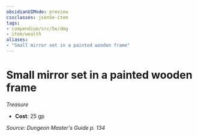 ```yaml
---
obsidianUIMode: preview
cssclasses: json5e-item
tags:
- compendium/src/5e/dmg
- item/wealth
aliases: 
- "Small mirror set in a painted wooden frame"
---
```

# Small mirror set in a painted wooden frame
*Treasure*  

- **Cost**: 25 gp

*Source: Dungeon Master's Guide p. 134*